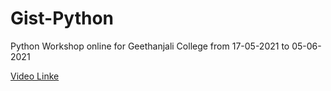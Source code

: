 # Gist-Python
Python Workshop online for Geethanjali College from 17-05-2021 to 05-06-2021


[Video Linke](https://docs.google.com/document/d/1oVTxXFZwTnQPn6hOgPJLRvguccAfFA011qxubJB0D6M/edit)
